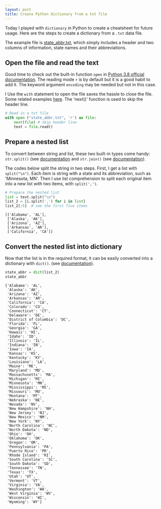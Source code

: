 ```yaml
---
layout: post
title: Create Python dictionary from a txt file
---
```


Today I played with `dictionary` in Python to create a cheatsheet for future usage. Here are the steps to create a dictionary from a `.txt` data file. 

The example file is [state_abbr.txt](https://drive.google.com/open?id=1wHBZeUIVTrffyqpik1ABqUfV6XGqCo8E), which simply includes a header and two columns of information, state names and their abbreviations. 

## Open the file and read the text

Good time to check out the built-in function `open` in [Python 3.8 official documentation](https://docs.python.org/3/library/functions.html#open). The reading mode `r` is by default but it is a good habit to add it. The keyword argument `encoding` may be needed but not in this case. 

I Use the `with` statement to open the file saves the hassle to close the file. Some related examples [here](https://thispointer.com/python-open-a-file-using-open-with-statement-benefits-explained-with-examples/). The 'next()' function is used to skip the header line. 

```python
# Read in a txt file
with open ("state_abbr.txt", 'r') as file:
    next(file) # skip header line
    text = file.read()
```

## Prepare a nested list

To convert between string and list, these two built-in types come handy: `str.split()` (see [documentation](https://docs.python.org/3/library/stdtypes.html#str.split) and `str.join()` (see [documentation](https://docs.python.org/3/library/stdtypes.html#str.join)). 

The codes below split the string in two steps. First, I get a list with `split("\n")`. Each item is string with a state and its abbreviation, such as 'Minnesota, MN'. Then I use list comprehension to split each original item into a new list with two items, with `split(',')`. 

```python
# Prepare the nested list
list = text.split("\n")
list_2 = [i.split(',') for i in list]
list_2[:5]  # see the first five items
```

    [['Alabama', 'AL'],
     ['Alaska', 'AK'],
     ['Arizona', 'AZ'],
     ['Arkansas', 'AR'],
     ['California', 'CA']]

## Convert the nested list into dictionary

Now that the list is in the required format, it can be easily converted into a dictionary with `dict()`.  (see [documentation](https://docs.python.org/3/tutorial/datastructures.html)). 

```python
state_abbr = dict(list_2)
state_abbr
```


    {'Alabama': 'AL',
     'Alaska': 'AK',
     'Arizona': 'AZ',
     'Arkansas': 'AR',
     'California': 'CA',
     'Colorado': 'CO',
     'Connecticut': 'CT',
     'Delaware': 'DE',
     'District of Columbia': 'DC',
     'Florida': 'FL',
     'Georgia': 'GA',
     'Hawaii': 'HI',
     'Idaho': 'ID',
     'Illinois': 'IL',
     'Indiana': 'IN',
     'Iowa': 'IA',
     'Kansas': 'KS',
     'Kentucky': 'KY',
     'Louisiana': 'LA',
     'Maine': 'ME',
     'Maryland': 'MD',
     'Massachusetts': 'MA',
     'Michigan': 'MI',
     'Minnesota': 'MN',
     'Mississippi': 'MS',
     'Missouri': 'MO',
     'Montana': 'MT',
     'Nebraska': 'NE',
     'Nevada': 'NV',
     'New Hampshire': 'NH',
     'New Jersey': 'NJ',
     'New Mexico': 'NM',
     'New York': 'NY',
     'North Carolina': 'NC',
     'North Dakota': 'ND',
     'Ohio': 'OH',
     'Oklahoma': 'OK',
     'Oregon': 'OR',
     'Pennsylvania': 'PA',
     'Puerto Rico': 'PR',
     'Rhode Island': 'RI',
     'South Carolina': 'SC',
     'South Dakota': 'SD',
     'Tennessee': 'TN',
     'Texas': 'TX',
     'Utah': 'UT',
     'Vermont': 'VT',
     'Virginia': 'VA',
     'Washington': 'WA',
     'West Virginia': 'WV',
     'Wisconsin': 'WI',
     'Wyoming': 'WY'}

<p>&nbsp;</p>